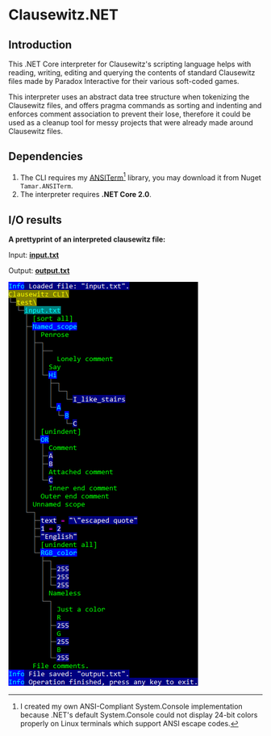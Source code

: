 # Clausewitz.NET
## Introduction
This .NET Core interpreter for Clausewitz's scripting language helps with reading, writing, editing and querying the contents of standard Clausewitz files made by Paradox Interactive for their various soft-coded games. 

This interpreter uses an abstract data tree structure when tokenizing the Clausewitz files, and offers pragma commands as sorting and indenting and enforces comment association to prevent their lose, therefore it could be used as a cleanup tool for messy projects that were already made around Clausewitz files.

## Dependencies
1. The CLI requires my [ANSITerm](https://github.com/david-tamar/ansi-term)[^1] library, you may download it from Nuget `Tamar.ANSITerm`.
2. The interpreter requires **.NET Core 2.0**.

[^1]: I created my own ANSI-Compliant System.Console implementation because .NET's default System.Console could not display 24-bit colors properly on Linux terminals which support ANSI escape codes.

## I/O results

**A prettyprint of an interpreted clausewitz file:**

Input: **[input.txt](Clausewitz%20CLI%2FTest%2Finput.txt)**

Output: **[output.txt](Clausewitz%20CLI%2FTest%2Foutput.txt)**

![Screenshot of a prettyprint output of a typical Clausewitz file](images/prettyprint.png)
